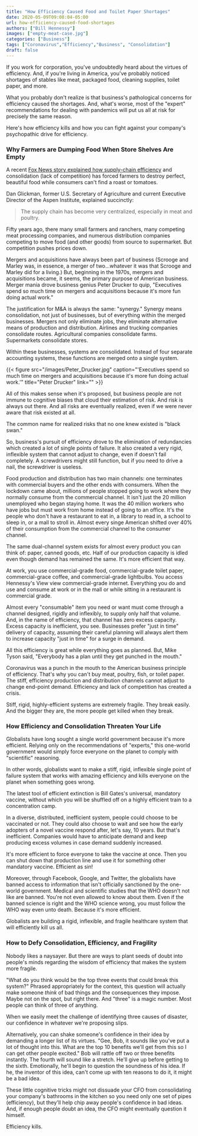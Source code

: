 ```yaml
---
title: "How Efficiency Caused Food and Toilet Paper Shortages"
date: 2020-05-09T09:08:04-05:00
url: how-efficiency-caused-food-shortages
authors: ["Bill Hennessy"]
images: ["empty-meat-case.jpg"]
categories: ["Business"]
tags: ["Coronavirus","Efficiency","Business", "Consolidation"]
draft: false
---
```


If you work for corporation, you've undoubtedly heard about the virtues of efficiency. And, if you're living in America, you've probably noticed shortages of stables like meat, packaged food, cleaning supplies, toilet paper, and more. 

What you probably don't realize is that business's pathological concerns for efficiency caused the shortages. And, what's worse, most of the "expert" recommendations for dealing with pandemics will put us all at risk for precisely the same reason. 

Here's how efficiency kills and how you can fight against your company's psychopathic drive for efficiency. 

### Why Farmers are Dumping Food When Store Shelves Are Empty

A recent [Fox News story explained how supply-chain efficiency](https://www.foxnews.com/us/farmers-dump-food-grocery-stores-shortage-coronavirus) and consolidation (lack of competition) has forced farmers to destroy perfect, beautiful food while consumers can't find a roast or tomatoes. 

Dan Glickman, former U.S. Secretary of Agriculture and current Executive Director of the Aspen Institute, explained succinctly:

>  The supply chain has become very centralized, especially in meat and poultry.

Fifty years ago, there many small farmers and ranchers, many competing meat processing companies, and numerous distribution companies competing to move food (and other goods) from source to supermarket. But competition pushes prices down.

Mergers and acquisitions have always been part of business (Scrooge and Marley was, in essence, a merger of two...whatever it was that Scrooge and Marley did for a living.) But, beginning  in the 1970s, mergers and acquisitions became, it seems, the primary purpose of American business. Merger mania drove business genius Peter Drucker to quip, "Executives spend so much time on mergers and acquisitions because it's more fun doing actual work." 

The justification for M&A is always the same: "synergy." Synergy means consolidation, not just of businesses, but of everything within the merged businesses. Mergers not only eliminate jobs, they eliminate alternative means of production and distribution. Airlines and trucking companies consolidate routes. Agricultural companies consolidate farms. Supermarkets consolidate stores. 

Within these businesses, systems are consolidated. Instead of four separate accounting systems, these functions are merged onto a single system. 

{{< figure src="/images/Peter_Drucker.jpg" caption="'Executives spend so much time on mergers and acquisitions because it's more fun doing actual work.'" title="Peter Drucker" link="" >}}


All of this makes sense when it's proposed, but business people are not immune to cognitive biases that cloud their estimation of risk. And risk is always out there. And all risks are eventually realized, even if we were never aware that risk existed at all. 

The common name for realized risks that no one knew existed is "black swan." 

So, business's pursuit of efficiency drove to the elimination of redundancies which created a lot of single points of failure. It also created a very rigid, inflexible system that cannot adjust to change, even if doesn't fail completely. A screwdrivers might still function, but if you need to drive a nail, the screwdriver is useless. 

Food production and distribution has two main channels: one terminates with commercial buyers and the other ends with consumers. When the lockdown came about, millions of people stopped going to work where they normally consume from the commercial channel. It isn't just the 20 million unemployed who began staying home. It was the 40 million workers who have jobs but must work from home instead of going to an office. It's the people who don't have a restaurant to eat in, a library to read in, a school to sleep in, or a mall to stroll in. Almost every singe American shifted over 40% of their consumption from the commercial channel to the consumer channel.

The same dual-channel system exists for almost every product you can think of: paper, canned goods, etc. Half of our production capacity is idled even though demand has remained the same. It's more efficient that way.

At work, you use commercial-grade food, commercial-grade toilet paper, commercial-grace coffee, and commercial-grade lightbulbs. You access Hennessy's View view commercial-grade internet. Everything you do and use and consume at work or in the mall or while sitting in a restaurant is commercial grade. 

Almost every "consumable" item you need or want must come through a channel designed, rigidly and inflexibly, to supply only half that volume. And, in the name of efficiency, that channel has zero excess capacity. Excess capacity is inefficient, you see. Businesses prefer "just in time" delivery of capacity, assuming their careful planning will always alert them to increase capacity "just in time" for a surge in demand. 

All this efficiency is great while everything goes as planned. But, Mike Tyson said, "Everybody has a plan until they get punched in the mouth." 

Coronavirus was a punch in the mouth to the American business principle of efficiency. That's why you can't buy meat, poultry, fish, or toilet paper. The stiff, efficiency production and distribution channels cannot adjust to change end-point demand. Efficiency and lack of competition has created a crisis. 

Stiff, rigid, highly-efficient systems are extremely fragile. They break easily. And the bigger they are, the more people get killed when they break. 

### How Efficiency and Consolidation Threaten Your Life

Globalists have long sought a single world government because it's more efficient. Relying only on the recommendations of "experts," this one-world government would simply force everyone on the planet to comply with "scientific" reasoning. 

In other words, globalists want to make a stiff, rigid, inflexible single point of failure system that works with amazing efficiency and kills everyone on the planet when something goes wrong. 

The latest tool of efficient extinction is Bill Gates's universal, mandatory vaccine, without which you will be shuffled off on a highly efficient train to a concentration camp. 

In a diverse, distributed, inefficient system, people could choose to be vaccinated or not. They could also choose to wait and see how the early adopters of a novel vaccine respond after, let's say, 10 years. But that's inefficient. Companies would have to anticipate demand and keep producing excess volumes in case demand suddenly increased. 

It's more efficient to force everyone to take the vaccine at once. Then you can shut down that production line and use it for something other mandatory vaccine. Efficient as sin!

Moreover, through Facebook, Google, and Twitter, the globalists have banned access to information that isn't officially sanctioned by the one-world government. Medical and scientific studies that the WHO doesn't not like are banned. You're not even allowed to know about them. Even if the banned science is right and the WHO science wrong, you must follow the WHO way even unto death. Because it's more efficient. 

Globalists are building a rigid, inflexible, and fragile healthcare system that will efficiently kill us all. 

### How to Defy Consolidation, Efficiency, and Fragility

Nobody likes a naysayer. But there are ways to plant seeds of doubt into people's minds regarding the wisdom of efficiency that makes the system more fragile. 

"What do you think would be the top three events that could break this system?" Phrased appropriately for the context, this question will actually make someone *think* of bad things and the consequences they impose. Maybe not on the spot, but right there. And "three" is a magic number. Most people can think of three of anything. 

When we easily meet the challenge of identifying three causes of disaster, our confidence in whatever we're proposing slips. 

Alternatively, you can shake someone's confidence in their idea by demanding a longer list of its virtues. "Gee, Bob, it sounds like you've put a lot of thought into this. What are the top 10 benefits we'll get from this so I can get other people excited." Bob will rattle off two or three benefits instantly. The fourth will sound like a stretch. He'll give up before getting to the sixth. Emotionally, he'll begin to question the soundness of his idea. If he, the inventor of this idea, can't come up with ten reasons to do it, it might be a bad idea. 

These little cognitive tricks might not dissuade your CFO from consolidating your company's bathrooms in the kitchen so you need only one set of pipes (efficiency), but they'll help chip away people's confidence in bad ideas. And, if enough people doubt an idea, the CFO might eventually question it himself. 

Efficiency kills. 


